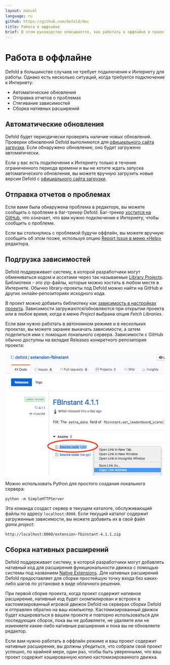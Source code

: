 ```yaml
---
layout: manual
language: ru
github: https://github.com/defold/doc
title: Работа в оффлайне 
brief: В этом руководстве описывается, как работать в оффлайне в проектах, содержащих зависимости и, в частности, нативные расширения. 
---
```


# Работа в оффлайне

Defold в большинстве случаев не требует подключения к Интернету для работы. Однако есть несколько ситуаций, когда требуется подключение к Интернету: 

* Автоматические обновления
* Отправка отчетов о проблемах
* Стягивание зависимостей
* Сборка нативных расширений 


## Автоматические обновления

Defold будет периодически проверять наличие новых обновлений. Проверки обновлений Defold выполняются для [официального сайта загрузки](https://d.defold.com). Если обнаружено обновление, оно будет загружено автоматически. 

Если у вас есть подключение к Интернету только в течение ограниченного периода времени и вы не хотите ждать запуска автоматического обновления, вы можете вручную загрузить новые версии Defold с [официального сайта загрузки](https://d.defold.com).


## Отправка отчетов о проблемах

Если вами была обнаружена проблема в редакторе, вы можете сообщить о проблеме в баг-трекер Defold. Баг-трекер [хостится на GitHub](https://www.github.com/defold/editor2-issues), что означает, что вам нужно подключение к Интернету, чтобы сообщить о проблеме.

Если вы столкнулись с проблемой будучи оффлайн, вы можете вручную сообщить об этом позже, используя опцию [Report Issue в меню «Help»](/ru/manuals/getting-help/#report-a-problem-from-the-editor) редактора.

## Подгрузка зависимостей

Defold поддерживает систему, в которой разработчики могут обмениваться кодом и ассетами через так называемые [Library Projects](/ru/manuals/libraries/). Библиотеки - это zip-файлы, которые можно хостить в любом месте в Интернете. Обычно library-проекты под Defold можно найти на GitHub и других онлайн-репозиториях исходного кода. 

В проект можно добавить библиотеку как [зависимость в настройках проекта](/ru/manuals/project-settings/#dependencies). Зависимости загружаются/обновляются при открытии проекта или в любое время, когда в меню *Project* выбрана опция *Fetch Libraries*.

Если вам нужно работать в автономном режиме и в нескольких проектах, вы можете заранее выкачать зависимости, а затем поделиться ими с помощью локального сервера. Зависимости с GitHub обычно доступны на вкладке Releases конкретного репозитория проекта: 

![GitHub Library URL](/manuals/images/libraries/libraries_library_url_github.png)

Можно использовать Python для простого создания локального сервера: 

    python -m SimpleHTTPServer

Эта команда создаст сервер в текущем каталоге, обслуживающий файлы по адресу `localhost:8000`. Если текущий каталог содержит загруженные зависимости, вы можете добавить их в свой файл *game.project*: 

    http://localhost:8000/extension-fbinstant-4.1.1.zip


## Сборка нативных расширений

Defold поддерживает систему, в которой разработчики могут добавлять нативный код для расширения функциональности движка с помощью системы под названием [Native Extensions](/ru/manuals/extensions/). Для нативных расширений Defold предоставляет для сборки простейшую точку входа без каких-либо шагов по установке в виде облачного решения.

При первой сборке проекта, когда проект содержит нативное расширение, нативный код будет скомпилирован и встроен в кастомизированный игровой движок Defold на серверах сборки Defold и отправлен обратно на ваш компьютер. Кастомизированный движок будет кэшироваться в вашем проекте и повторно использоваться для последующих сборок, пока вы не добавляете, не удаляете или не изменяете какие-либо нативные расширения и пока вы не обновляете редактор. 

Если вам нужно работать в оффлайн режиме и ваш проект содержит нативные расширения, вы должны убедиться, что собрали свой проект успешно, по крайней мере, один раз, чтобы быть уверенными, что ваш проект содержит кэшированную копию кастомизированного движка. 
